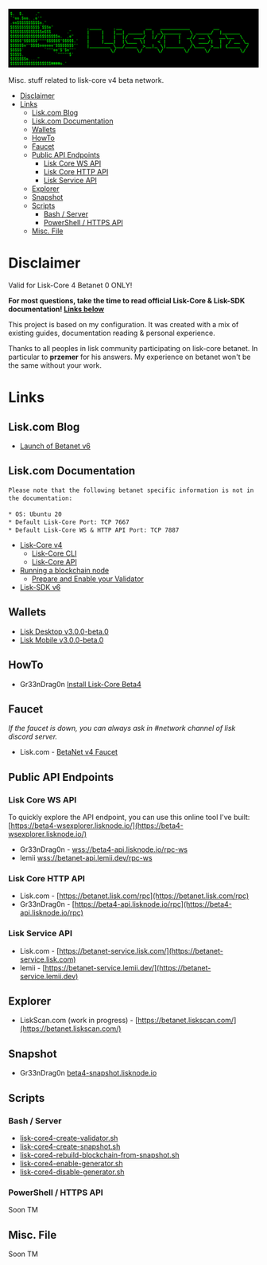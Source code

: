 ![##Images_README_Header##](./PNG/Header.png)

Misc. stuff related to lisk-core v4 beta network.


- [Disclaimer](#disclaimer)
- [Links](#links)
  - [Lisk.com Blog](#liskcom-blog)
  - [Lisk.com Documentation](#liskcom-documentation)
  - [Wallets](#wallets)
  - [HowTo](#howto)
  - [Faucet](#faucet)
  - [Public API Endpoints](#public-api-endpoints)
    - [Lisk Core WS API](#lisk-core-ws-api)
    - [Lisk Core HTTP API](#lisk-core-http-api)
    - [Lisk Service API](#lisk-service-api)
  - [Explorer](#explorer)
  - [Snapshot](#snapshot)
  - [Scripts](#scripts)
    - [Bash / Server](#bash--server)
    - [PowerShell / HTTPS API](#powershell--https-api)
  - [Misc. File](#misc-file)

# Disclaimer

Valid for Lisk-Core 4 Betanet 0 ONLY!

**For most questions, take the time to read official Lisk-Core & Lisk-SDK documentation! [Links below](#documentation)**

This project is based on my configuration.
It was created with a mix of existing guides, documentation reading & personal experience.

Thanks to all peoples in lisk community participating on lisk-core betanet.
In particular to **przemer** for his answers.
My experience on betanet won't be the same without your work.

# Links

## Lisk.com Blog

* [Launch of Betanet v6](https://lisk.com/blog/posts/launch-of-betanet-v6)

## Lisk.com Documentation

```
Please note that the following betanet specific information is not in the documentation:

* OS: Ubuntu 20
* Default Lisk-Core Port: TCP 7667
* Default Lisk-Core WS & HTTP API Port: TCP 7887
```

* [Lisk-Core v4](https://lisk.com/documentation/lisk-core/v4/index.html)
  * [Lisk-Core CLI](https://lisk.com/documentation/lisk-core/v4/core-cli.html)
  * [Lisk-Core API](https://lisk.com/documentation/beta/api/lisk-node-rpc.html)
* [Running a blockchain node](https://lisk.com/documentation/beta/run-blockchain/index.html)
  * [Prepare and Enable your Validator](https://lisk.com/documentation/beta/run-blockchain/become-a-validator.html)
* [Lisk-SDK v6](https://lisk.com/documentation/lisk-sdk/v6/index.html)

## Wallets

* [Lisk Desktop v3.0.0-beta.0](https://github.com/LiskHQ/lisk-desktop/releases/tag/v3.0.0-beta.0)
* [Lisk Mobile v3.0.0-beta.0](https://github.com/LiskHQ/lisk-mobile/releases/tag/v3.0.0-beta.0)

## HowTo

* Gr33nDrag0n [Install Lisk-Core Beta4](https://github.com/Gr33nDrag0n69/LiskBeta4/blob/main/MD/InstallLiskCore.md)

## Faucet

*If the faucet is down, you can always ask in #network channel of lisk discord server.*

* Lisk.com - [BetaNet v4 Faucet](https://betanet-faucet.lisk.com/)

## Public API Endpoints

### Lisk Core WS API

To quickly explore the API endpoint, you can use this online tool I've built: [https://beta4-wsexplorer.lisknode.io/](https://beta4-wsexplorer.lisknode.io/)

* Gr33nDrag0n - [wss://beta4-api.lisknode.io/rpc-ws](wss://beta4-api.lisknode.io/rpc-ws)
* lemii [wss://betanet-api.lemii.dev/rpc-ws](wss://betanet-api.lemii.dev/rpc-ws)

### Lisk Core HTTP API

* Lisk.com - [https://betanet.lisk.com/rpc](https://betanet.lisk.com/rpc)
* Gr33nDrag0n - [https://beta4-api.lisknode.io/rpc](https://beta4-api.lisknode.io/rpc)

### Lisk Service API

* Lisk.com - [https://betanet-service.lisk.com/](https://betanet-service.lisk.com)
* lemii - [https://betanet-service.lemii.dev/](https://betanet-service.lemii.dev)


## Explorer

* LiskScan.com (work in progress) - [https://betanet.liskscan.com/](https://betanet.liskscan.com/)

## Snapshot

* Gr33nDrag0n [beta4-snapshot.lisknode.io](https://beta4-snapshot.lisknode.io/)

## Scripts

### Bash / Server

* [lisk-core4-create-validator.sh](https://raw.githubusercontent.com/Gr33nDrag0n69/LiskBeta4/main/SH/lisk-core4-create-validator.sh)
* [lisk-core4-create-snapshot.sh](https://raw.githubusercontent.com/Gr33nDrag0n69/LiskBeta4/main/SH/lisk-core4-create-snapshot.sh)
* [lisk-core4-rebuild-blockchain-from-snapshot.sh](https://raw.githubusercontent.com/Gr33nDrag0n69/LiskBeta4/main/SH/lisk-core4-rebuild-blockchain-from-snapshot.sh)
* [lisk-core4-enable-generator.sh](https://raw.githubusercontent.com/Gr33nDrag0n69/LiskBeta4/main/SH/lisk-core4-enable-generator.sh)
* [lisk-core4-disable-generator.sh](https://raw.githubusercontent.com/Gr33nDrag0n69/LiskBeta4/main/SH/lisk-core4-disable-generator.sh)

### PowerShell / HTTPS API

Soon TM

## Misc. File

Soon TM
